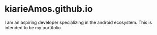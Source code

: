 # kiarieAmos.github.io
I am an aspiring developer specializing in the android ecosystem.
This is intended to be my portifolio

